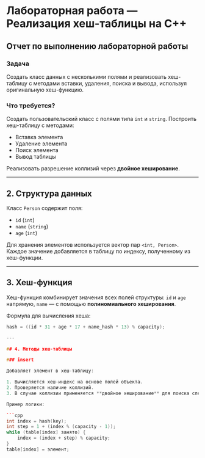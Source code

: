# Лабораторная работа — Реализация хеш-таблицы на C++

## Отчет по выполнению лабораторной работы

### Задача

Создать класс данных с несколькими полями и реализовать хеш-таблицу с методами вставки, удаления, поиска и вывода, используя оригинальную хеш-функцию.

### Что требуется?

Создать пользовательский класс с полями типа `int` и `string`. Построить хеш-таблицу с методами:

- Вставка элемента
- Удаление элемента
- Поиск элемента
- Вывод таблицы

Реализовать разрешение коллизий через **двойное хеширование**.

---

## 2. Структура данных

Класс `Person` содержит поля:

- `id` (`int`)
- `name` (`string`)
- `age` (`int`)

Для хранения элементов используется вектор пар `<int, Person>`. Каждое значение добавляется в таблицу по индексу, полученному из хеш-функции.

---

## 3. Хеш-функция

Хеш-функция комбинирует значения всех полей структуры: `id` и `age` напрямую, `name` — с помощью **полиномиального хеширования**.

Формула для вычисления хеша:

```cpp
hash = ((id * 31 + age * 17 + name_hash * 13) % capacity);

---

## 4. Методы хеш-таблицы

### insert

Добавляет элемент в хеш-таблицу:

1. Вычисляется хеш-индекс на основе полей объекта.
2. Проверяется наличие коллизий.
3. В случае коллизии применяется **двойное хеширование** для поиска следующего свободного слота.

Пример логики:

```cpp
int index = hash(key);
int step = 1 + (index % (capacity - 1));
while (table[index] занято) {
    index = (index + step) % capacity;
}
table[index] = элемент;
